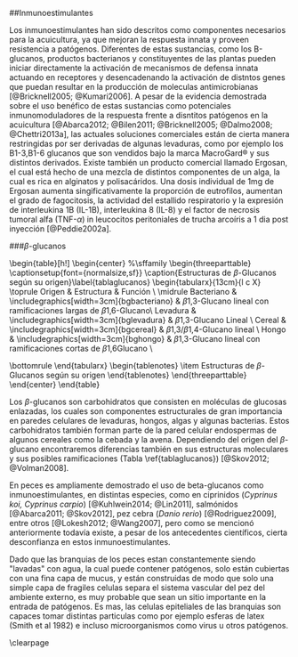 
##Inmunoestimulantes

Los inmunoestimulantes han sido descritos como componentes necesarios para la acuicultura, ya que mejoran la respuesta innata y proveen resistencia a patógenos. Diferentes de estas sustancias, como los B-glucanos, productos bacterianos y constituyentes de las plantas pueden iniciar directamente la activación de mecanismos de defensa innata actuando en receptores y desencadenando la activación de distntos genes que puedan resultar en la producción de moleculas antimicrobianas [@Bricknell2005; @Kumari2006].
A pesar de la evidencia demostrada sobre el uso benéfico de estas sustancias como potenciales inmunomoduladores de la respuesta frente a disntitos patógenos en la acuicultura [@Abarca2012; @Bilen2011; @Bricknell2005; @Dalmo2008; @Chettri2013a], las actuales soluciones comerciales están de cierta manera restringidas por ser derivadas de algunas levaduras, como por ejemplo los B1-3,B1-6 glucanos que son vendidos bajo la marca MacroGard® y sus distintos derivados. Existe también un producto comercial llamado Ergosan, el cual está hecho de una mezcla de distintos componentes de un alga, la cual es rica en alginatos y polisacáridos. Una dosis individual de 1mg de Ergosan aumenta singificativamente la proporción de eutrofilos, aumentan el grado de fagocitosis, la actividad del estallido respiratorio y la expresión de interleukina 1B (IL-1B), interleukina 8 (IL-8) y el factor de necrosis tumoral alfa (TNF-$\alpha$) in leucocitos peritoniales de trucha arcoíris a 1 dia post inyección [@Peddie2002a].

###$\beta$-glucanos

\begin{table}[h!]
\begin{center}
%\sffamily
\begin{threeparttable}
\captionsetup{font={normalsize,sf}}
\caption{Estructuras de $\beta$-Glucanos según su origen}\label{tablaglucanos}
\begin{tabularx}{13cm}{l c X}
\toprule
Origen & Estructura & Función \\
\midrule
Bacteriano & \includegraphics[width=3cm]{bgbacteriano} & $\beta$1,3-Glucano lineal con ramificaciones largas de $\beta$1,6-Glucano\\
Levadura & \includegraphics[width=3cm]{bglevadura} & $\beta$1,3-Glucano Lineal \\ 
Cereal & \includegraphics[width=3cm]{bgcereal} & $\beta$1,3/$\beta$1,4-Glucano lineal \\
Hongo & \includegraphics[width=3cm]{bghongo} & $\beta$1,3-Glucano lineal con ramificaciones cortas de $\beta$1,6Glucano \\

\bottomrule
\end{tabularx}
\begin{tablenotes}
	\item Estructuras de $\beta$-Glucanos según su origen
\end{tablenotes}
\end{threeparttable}
\end{center}
\end{table}


Los $\beta$-glucanos son carbohidratos que consisten en moléculas de glucosas enlazadas, los cuales son componentes estructurales de gran importancia en paredes celulares de levaduras, hongos, algas y algunas bacterias. Estos carbohidratos también forman parte de la pared celular endospermas de algunos cereales como la cebada y la avena. Dependiendo del origen del $\beta$-glucano encontraremos diferencias también en sus estructuras moleculares y sus posibles ramificaciones (Tabla \ref{tablaglucanos}) [@Skov2012; @Volman2008].

En peces es ampliamente demostrado el uso de beta-glucanos como inmunoestimulantes, en distintas especies, como en ciprinidos (_Cyprinus koi, Cyprinus carpio_) [@Kuhlwein2014; @Lin2011]⁠, salmónidos [@Abarca2011; @Skov2012]⁠, pez cebra (_Danio rerio_) [@Rodriguez2009], entre otros [@Lokesh2012; @Wang2007], pero como se mencionó anteriormente todavía existe, a pesar de los antecedentes científicos, cierta desconfianza en estos inmunoestimulantes. 

Dado que las branquias de los peces estan constantemente siendo "lavadas" con agua, la cual puede contener patógenos, solo están cubiertas con una fina capa de mucus, y están construidas de modo que solo una simple capa de fragiles celulas separa el sistema vascular del pez del ambiente externo, es muy probable que sean un sitio importante en la entrada de patógenos. Es mas, las celulas epiteliales de las branquias son capaces tomar distintas particulas como por ejemplo esferas de latex (Smith et al 1982) e incluso microorganismos como virus u otros patógenos.

\clearpage
